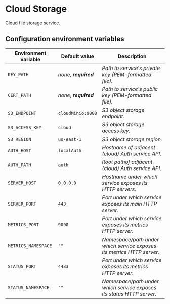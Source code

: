 # Cloud Storage

Cloud file storage service.

## Configuration environment variables
Environment variable | Default value | Description
------------ | ------------- | -------------
`KEY_PATH` | *none*, ***required*** | *Path to service's private key (PEM-formatted file).*
`CERT_PATH` | *none*, ***required*** | *Path to service's public key (PEM-formatted file).*
`S3_ENDPOINT` | `cloudMinio:9000` | *S3 object storage endpoint.*
`S3_ACCESS_KEY` | `cloud` | *S3 object storage access key.*
`S3_REGION` | `us-east-1` | *S3 object storage region.*
`AUTH_HOST` | `localAuth` | *Hostname of adjacent (cloud) Auth service API.*
`AUTH_PATH` | `auth` | *Root pathof adjacent (cloud) Auth service API.*
`SERVER_HOST` | `0.0.0.0` | *Hostname under which service exposes its HTTP servers.*
`SERVER_PORT` | `443` | *Port under which service exposes its main HTTP server.*
`METRICS_PORT` | `9090` | *Port under which service exposes its metrics HTTP server.*
`METRICS_NAMESPACE` | `""` | *Namespace/path under which service exposes its metrics HTTP server.*
`STATUS_PORT` | `4433` | *Port under which service exposes its metrics HTTP server.*
`STATUS_NAMESPACE` | `""` | *Namespace/path under which service exposes its status HTTP server.*
